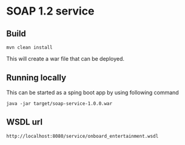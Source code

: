 # SOAP 1.2 service 

## Build

    mvn clean install

This will create a war file that can be deployed.

## Running locally

This can be started as a sping boot app by using following command

    java -jar target/soap-service-1.0.0.war

## WSDL url 

    http://localhost:8080/service/onboard_entertainment.wsdl
